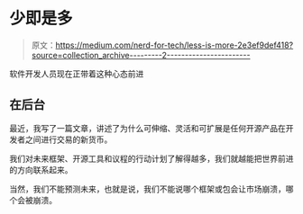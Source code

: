 # 少即是多

> 原文：<https://medium.com/nerd-for-tech/less-is-more-2e3ef9def418?source=collection_archive---------2----------------------->

软件开发人员现在正带着这种心态前进

## 在后台

最近，我写了一篇文章，讲述了为什么可伸缩、灵活和可扩展是任何开源产品在开发者之间进行交易的新货币。

我们对未来框架、开源工具和议程的行动计划了解得越多，我们就越能把世界前进的方向联系起来。

当然，我们不能预测未来，也就是说，我们不能说哪个框架或包会让市场崩溃，哪个会被崩溃。